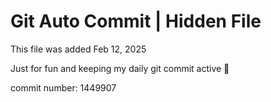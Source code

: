 # Git Auto Commit | Hidden File

This file was added Feb 12, 2025

Just for fun and keeping my daily git commit active 🤪

commit number: 1449907
